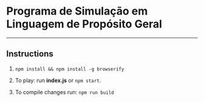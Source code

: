 # Programa de Simulação em Linguagem de Propósito Geral
---

## Instructions

1. `npm install && npm install -g browserify`

2. To play: run **index.js** or `npm start`.

3. To compile changes run: `npm run build`
